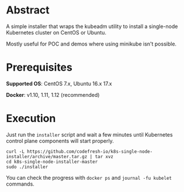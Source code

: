 # Abstract

A simple installer that wraps the kubeadm utility to install a single-node
Kubernetes cluster on CentOS or Ubuntu.

Mostly useful for POC and demos where using minikube isn't possible.

# Prerequisites

**Supported OS**: CentOS 7.x, Ubuntu 16.x 17.x

**Docker**: v1.10, 1.11, 1.12 (recommended)

# Execution

Just run the `installer` script and wait a few minutes until Kubernetes control
plane components will start properly.

```
curl -L https://github.com/codefresh-io/k8s-single-node-installer/archive/master.tar.gz | tar xvz
cd k8s-single-node-installer-master
sudo ./installer
```

You can check the progress with `docker ps` and `journal -fu kubelet` commands.

